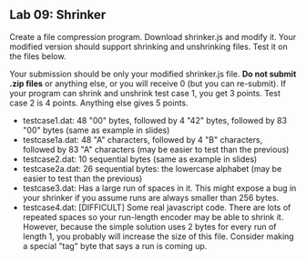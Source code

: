 ## Lab 09: Shrinker

Create a file compression program. Download shrinker.js and modify it. Your modified version should support shrinking and unshrinking files. Test it on the files below.

Your submission should be only your modified shrinker.js file. **Do not submit .zip files** or anything else, or you will receive 0 (but you can re-submit). If your program can shrink and unshrink test case 1, you get 3 points. Test case 2 is 4 points. Anything else gives 5 points.

- testcase1.dat: 48 "00" bytes, followed by 4 "42" bytes, followed by 83 "00" bytes (same as example in slides)
- testcase1a.dat: 48 "A" characters, followed by 4 "B" characters, followed by 83 "A" characters (may be easier to test than the previous)
- testcase2.dat: 10 sequential bytes (same as example in slides)
- testcase2a.dat: 26 sequential bytes: the lowercase alphabet (may be easier to test than the previous)
- testcase3.dat: Has a large run of spaces in it. This might expose a bug in your shrinker if you assume runs are always smaller than 256 bytes.
- testcase4.dat: [DIFFICULT] Some real javascript code. There are lots of repeated spaces so your run-length encoder may be able to shrink it. However, because the simple solution uses 2 bytes for every run of length 1, you probably will increase the size of this file. Consider making a special "tag" byte that says a run is coming up.